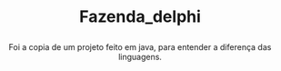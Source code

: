# <p align="center">Fazenda_delphi

<p align="center">Foi a copia de um projeto feito em java, para entender a diferença das linguagens. 
